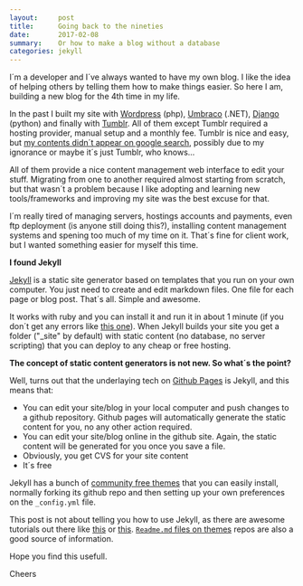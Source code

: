 ```yaml
---
layout:     post
title:      Going back to the nineties
date:       2017-02-08
summary:    Or how to make a blog without a database
categories: jekyll
---
```

I´m a developer and I´ve always wanted to have my own blog. I like the idea of helping others by telling them how to make things easier. So here I am, building a new blog for the 4th time in my life. 

In the past I built my site with [Wordpress](https://wordpress.com/) (php), [Umbraco](https://umbraco.com/) (.NET), [Django](https://www.djangoproject.com/) (python) and finally with [Tumblr](https://www.tumblr.com).
All of them except Tumblr required a hosting provider, manual setup and a monthly fee. Tumblr is nice and easy, but [my contents didn´t appear on google search](https://www.distilled.net/blog/seo/seo-for-tumblr-blogs/), possibly due to my ignorance or maybe it´s just Tumblr, who knows...

All of them provide a nice content management web interface to edit your stuff. Migrating from one to another required almost starting from scratch, but that wasn´t a problem because I like adopting and learning new tools/frameworks and improving my site was the best excuse for that.

I´m really tired of managing servers, hostings accounts and payments, even ftp deployment (is anyone still doing this?), installing content management systems and spening too much of my time on it. That´s fine for client work, but I wanted something easier for myself this time. 

**I found Jekyll**

[Jekyll](https://jekyllrb.com/) is a static site generator based on templates that you run on your own computer. You just need to create and edit markdown files. One file for each page or blog post. That´s all. Simple and awesome.

It works with ruby and you can install it and run it in about 1 minute (if you don´t get any errors like [this one](https://jekyllrb.com/docs/troubleshooting/#jekyll-amp-mac-os-x-1011)). When Jekyll builds your site you get a folder ("_site" by default) with static content (no database, no server scripting) that you can deploy to any cheap or free hosting. 

**The concept of static content generators is not new. So what´s the point?**

Well, turns out that the underlaying tech on [Github Pages](https://pages.github.com/) is Jekyll, and this means that:

- You can edit your site/blog in your local computer and push changes to a github repository. Github pages will automatically generate the static content for you, no any other action required.
- You can edit your site/blog online in the github site. Again, the static content will be generated for you once you save a file.
- Obviously, you get CVS for your site content 
- It´s free

Jekyll has a bunch of [community free themes](https://github.com/jekyll/jekyll/wiki/Themes) that you can easily install, normally forking its github repo and then setting up your own preferences on the `_config.yml` file.

This post is not about telling you how to use Jekyll, as there are awesome tutorials out there like [this](https://jekyllrb.com/docs/quickstart/) or [this](http://jmcglone.com/guides/github-pages/). [`Readme.md` files on themes](https://github.com/johnotander/pixyll) repos are also a good source of information.

Hope you find this usefull.

Cheers
